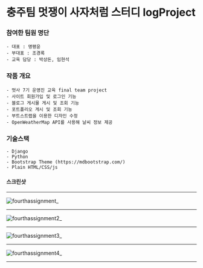 # 충주팀 멋쟁이 사자처럼 스터디 logProject


### 참여한 팀원 명단
	- 대표 : 명평윤
	- 부대표 : 조경록
	- 교육 담당 : 박상돈, 임현석


### 작품 개요
	- 멋사 7기 운영진 교육 final team project
	- 사이트 회원가입 및 로그인 기능
	- 블로그 게시물 게시 및 조회 기능
	- 포트폴리오 게시 및 조회 기능
	- 부트스트랩을 이용한 디자인 수정
	- OpenWeatherMap API를 사용해 날씨 정보 제공


### 기술스택
	- Django
	- Python
	- Bootstrap Theme (https://mdbootstrap.com/)
	- Plain HTML/CSS/js


#### 스크린샷

***

![fourthassignment_](https://user-images.githubusercontent.com/22811639/53909980-2ade6200-4096-11e9-8779-0da1ceed4aac.png)


***

![fourthassignment2_](https://user-images.githubusercontent.com/22811639/53909985-2d40bc00-4096-11e9-85c1-18fc7f7a48c1.png)

***

![fourthassignment3_](https://user-images.githubusercontent.com/22811639/53909989-2f0a7f80-4096-11e9-8efa-7bbaabe3baec.png)

***

![fourthassignment4_](https://user-images.githubusercontent.com/22811639/53910000-316cd980-4096-11e9-9701-801bf05ddc74.png)

***
